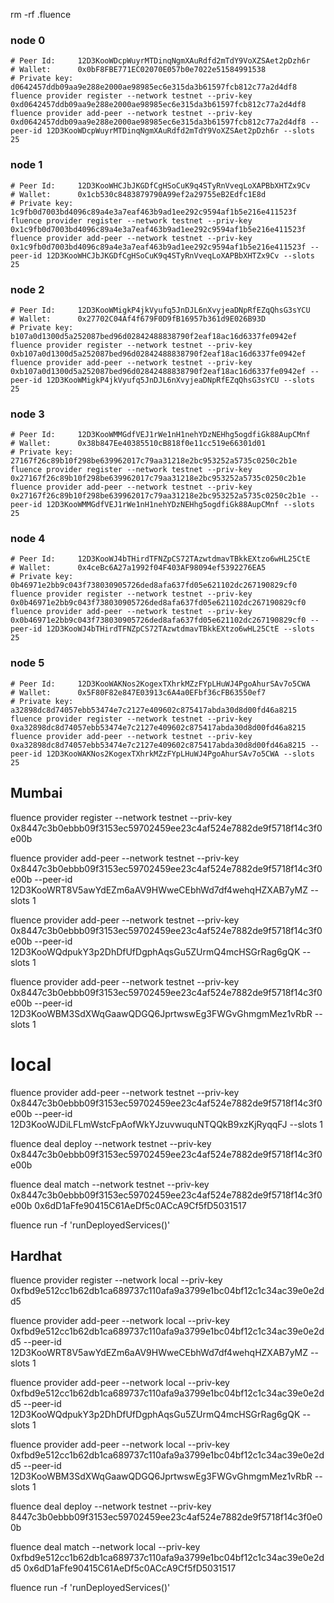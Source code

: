 rm -rf .fluence

### node 0
```
# Peer Id:     12D3KooWDcpWuyrMTDinqNgmXAuRdfd2mTdY9VoXZSAet2pDzh6r
# Wallet:      0x0bF8FBE771EC02070E057b0e7022e51584991538
# Private key: d0642457ddb09aa9e288e2000ae98985ec6e315da3b61597fcb812c77a2d4df8
fluence provider register --network testnet --priv-key 0xd0642457ddb09aa9e288e2000ae98985ec6e315da3b61597fcb812c77a2d4df8
fluence provider add-peer --network testnet --priv-key 0xd0642457ddb09aa9e288e2000ae98985ec6e315da3b61597fcb812c77a2d4df8 --peer-id 12D3KooWDcpWuyrMTDinqNgmXAuRdfd2mTdY9VoXZSAet2pDzh6r --slots 25
```

### node 1
```
# Peer Id:     12D3KooWHCJbJKGDfCgHSoCuK9q4STyRnVveqLoXAPBbXHTZx9Cv
# Wallet:      0x1cb530c8483879790A99ef2a29755eB2Edfc1E8d
# Private key: 1c9fb0d7003bd4096c89a4e3a7eaf463b9ad1ee292c9594af1b5e216e411523f
fluence provider register --network testnet --priv-key 0x1c9fb0d7003bd4096c89a4e3a7eaf463b9ad1ee292c9594af1b5e216e411523f
fluence provider add-peer --network testnet --priv-key 0x1c9fb0d7003bd4096c89a4e3a7eaf463b9ad1ee292c9594af1b5e216e411523f --peer-id 12D3KooWHCJbJKGDfCgHSoCuK9q4STyRnVveqLoXAPBbXHTZx9Cv --slots 25
```

### node 2
```
# Peer Id:     12D3KooWMigkP4jkVyufq5JnDJL6nXvyjeaDNpRfEZqQhsG3sYCU
# Wallet:      0x27702C04Af4f679F0D9fB16957b361d9E026B93D
# Private key: b107a0d1300d5a252087bed96d02842488838790f2eaf18ac16d6337fe0942ef
fluence provider register --network testnet --priv-key 0xb107a0d1300d5a252087bed96d02842488838790f2eaf18ac16d6337fe0942ef
fluence provider add-peer --network testnet --priv-key 0xb107a0d1300d5a252087bed96d02842488838790f2eaf18ac16d6337fe0942ef --peer-id 12D3KooWMigkP4jkVyufq5JnDJL6nXvyjeaDNpRfEZqQhsG3sYCU --slots 25
```

### node 3
```
# Peer Id:     12D3KooWMMGdfVEJ1rWe1nH1nehYDzNEHhg5ogdfiGk88AupCMnf
# Wallet:      0x38b847Ee40385510cB818f0e11cc519e66301d01
# Private key: 27167f26c89b10f298be639962017c79aa31218e2bc953252a5735c0250c2b1e
fluence provider register --network testnet --priv-key 0x27167f26c89b10f298be639962017c79aa31218e2bc953252a5735c0250c2b1e
fluence provider add-peer --network testnet --priv-key 0x27167f26c89b10f298be639962017c79aa31218e2bc953252a5735c0250c2b1e --peer-id 12D3KooWMMGdfVEJ1rWe1nH1nehYDzNEHhg5ogdfiGk88AupCMnf --slots 25
```

### node 4
```
# Peer Id:     12D3KooWJ4bTHirdTFNZpCS72TAzwtdmavTBkkEXtzo6wHL25CtE
# Wallet:      0x4ceBc6A27a1992f04F403AF98094ef5392276EA5
# Private key: 0b46971e2bb9c043f738030905726ded8afa637fd05e621102dc267190829cf0
fluence provider register --network testnet --priv-key 0x0b46971e2bb9c043f738030905726ded8afa637fd05e621102dc267190829cf0
fluence provider add-peer --network testnet --priv-key 0x0b46971e2bb9c043f738030905726ded8afa637fd05e621102dc267190829cf0 --peer-id 12D3KooWJ4bTHirdTFNZpCS72TAzwtdmavTBkkEXtzo6wHL25CtE --slots 25
```

### node 5
```
# Peer Id:     12D3KooWAKNos2KogexTXhrkMZzFYpLHuWJ4PgoAhurSAv7o5CWA
# Wallet:      0x5F80F82e847E03913c6A4a0EFbf36cFB63550ef7
# Private key: a32898dc8d74057ebb53474e7c2127e409602c875417abda30d8d00fd46a8215
fluence provider register --network testnet --priv-key 0xa32898dc8d74057ebb53474e7c2127e409602c875417abda30d8d00fd46a8215
fluence provider add-peer --network testnet --priv-key 0xa32898dc8d74057ebb53474e7c2127e409602c875417abda30d8d00fd46a8215 --peer-id 12D3KooWAKNos2KogexTXhrkMZzFYpLHuWJ4PgoAhurSAv7o5CWA --slots 25
```

## Mumbai

fluence provider register --network testnet --priv-key 0x8447c3b0ebbb09f3153ec59702459ee23c4af524e7882de9f5718f14c3f0e00b

fluence provider add-peer --network testnet --priv-key 0x8447c3b0ebbb09f3153ec59702459ee23c4af524e7882de9f5718f14c3f0e00b --peer-id 12D3KooWRT8V5awYdEZm6aAV9HWweCEbhWd7df4wehqHZXAB7yMZ --slots 1

fluence provider add-peer --network testnet --priv-key 0x8447c3b0ebbb09f3153ec59702459ee23c4af524e7882de9f5718f14c3f0e00b --peer-id 12D3KooWQdpukY3p2DhDfUfDgphAqsGu5ZUrmQ4mcHSGrRag6gQK --slots 1

fluence provider add-peer --network testnet --priv-key 0x8447c3b0ebbb09f3153ec59702459ee23c4af524e7882de9f5718f14c3f0e00b --peer-id 12D3KooWBM3SdXWqGaawQDGQ6JprtwswEg3FWGvGhmgmMez1vRbR --slots 1

# local
fluence provider add-peer --network testnet --priv-key 0x8447c3b0ebbb09f3153ec59702459ee23c4af524e7882de9f5718f14c3f0e00b --peer-id 12D3KooWJDiLFLmWstcFpAofWkYJzuvwuquNTQQkB9xzKjRyqqFJ --slots 1

fluence deal deploy --network testnet --priv-key 0x8447c3b0ebbb09f3153ec59702459ee23c4af524e7882de9f5718f14c3f0e00b

fluence deal match --network testnet --priv-key 0x8447c3b0ebbb09f3153ec59702459ee23c4af524e7882de9f5718f14c3f0e00b 0x6dD1aFfe90415C61AeDf5c0ACcA9Cf5fD5031517

fluence run -f 'runDeployedServices()'


## Hardhat

fluence provider register --network local --priv-key 0xfbd9e512cc1b62db1ca689737c110afa9a3799e1bc04bf12c1c34ac39e0e2dd5

fluence provider add-peer --network local --priv-key 0xfbd9e512cc1b62db1ca689737c110afa9a3799e1bc04bf12c1c34ac39e0e2dd5 --peer-id 12D3KooWRT8V5awYdEZm6aAV9HWweCEbhWd7df4wehqHZXAB7yMZ --slots 1

fluence provider add-peer --network local --priv-key 0xfbd9e512cc1b62db1ca689737c110afa9a3799e1bc04bf12c1c34ac39e0e2dd5 --peer-id 12D3KooWQdpukY3p2DhDfUfDgphAqsGu5ZUrmQ4mcHSGrRag6gQK --slots 1

fluence provider add-peer --network local --priv-key 0xfbd9e512cc1b62db1ca689737c110afa9a3799e1bc04bf12c1c34ac39e0e2dd5 --peer-id 12D3KooWBM3SdXWqGaawQDGQ6JprtwswEg3FWGvGhmgmMez1vRbR --slots 1

fluence deal deploy --network testnet --priv-key 8447c3b0ebbb09f3153ec59702459ee23c4af524e7882de9f5718f14c3f0e00b

fluence deal match --network local --priv-key 0xfbd9e512cc1b62db1ca689737c110afa9a3799e1bc04bf12c1c34ac39e0e2dd5 0x6dD1aFfe90415C61AeDf5c0ACcA9Cf5fD5031517

fluence run -f 'runDeployedServices()'